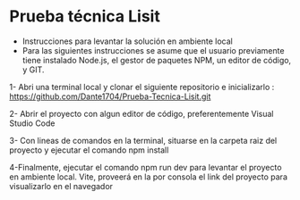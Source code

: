# Prueba técnica Lisit

- Instrucciones para levantar la solución en ambiente local
- Para las siguientes instrucciones se asume que el usuario previamente tiene instalado Node.js, el gestor de paquetes NPM, un editor de código, y GIT. 

1- Abri una terminal local y clonar el siguiente repositorio e inicializarlo : https://github.com/Dante1704/Prueba-Tecnica-Lisit.git 

2- Abrir el proyecto con algun editor de código, preferentemente Visual Studio Code

3- Con lineas de comandos en la terminal, situarse en la carpeta raiz del proyecto y ejecutar el comando npm install

4-Finalmente, ejecutar el comando npm run dev para levantar el proyecto en ambiente local. Vite, proveerá en la por consola el link del proyecto para visualizarlo en el navegador
